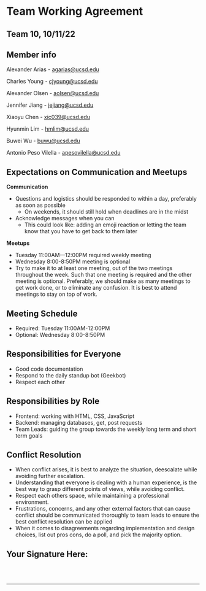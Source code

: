 # Team Working Agreement
## Team 10, 10/11/22

## Member info
Alexander Arias - agarias@ucsd.edu

Charles Young - cjyoung@ucsd.edu

Alexander Olsen - aolsen@ucsd.edu

Jennifer Jiang - jejiang@ucsd.edu

Xiaoyu Chen - xic039@ucsd.edu

Hyunmin Lim - hmlim@ucsd.edu

Buwei Wu - buwu@ucsd.edu

Antonio Peso Vilella - apesovilella@ucsd.edu

## Expectations on Communication and Meetups

**Communication**
- Questions and logistics should be responded to within a day, preferably as soon as possible
  - On weekends, it should still hold when deadlines are in the midst
- Acknowledge messages when you can 
  - This could look like: adding an emoji reaction or letting the team know that you have to get back to them later

**Meetups**
- Tuesday 11:00AM—12:00PM required weekly meeting
- Wednesday 8:00-8:50PM meeting is optional
- Try to make it to at least one meeting, out of the two meetings throughout the week. Such that one meeting is required and the other meeting is optional. Preferably, we should make as many meetings to get work done, or to eliminate any confusion. It is best to attend meetings to stay on top of work.

## Meeting Schedule

- Required: Tuesday 11:00AM-12:00PM
- Optional: Wednesday 8:00-8:50PM

## Responsibilities for Everyone

- Good code documentation
- Respond to the daily standup bot (Geekbot)
- Respect each other

## Responsibilities by Role

- Frontend: working with HTML, CSS, JavaScript
- Backend: managing databases, get, post requests
- Team Leads: guiding the group towards the weekly long term and short term goals

## Conflict Resolution

- When conflict arises, it is best to analyze the situation, deescalate while avoiding further escalation.
- Understanding that everyone is dealing with a human experience, is the best way to grasp different points of views, while avoiding conflict.
- Respect each others space, while maintaining a professional environment.
- Frustrations, concerns, and any other external factors that can cause conflict should be communicated thoroughly to team leads to ensure the best conflict resolution can be applied
- When it comes to disagreements regarding implementation and design choices, list out pros cons, do a poll, and pick the majority option.

## Your Signature Here:

<br/>
<br/>

___________________________________________

